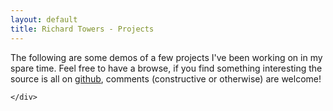 ```yaml
---
layout: default
title: Richard Towers - Projects
---
```


The following are some demos of a few projects I've been working on in my spare time. Feel free to have a browse, if you find something interesting the source is all on [github](https://github.com/richardTowers), comments (constructive or otherwise) are welcome!

<div class="row-fluid">
	<div class="span4">
		
	</div>
</div>
